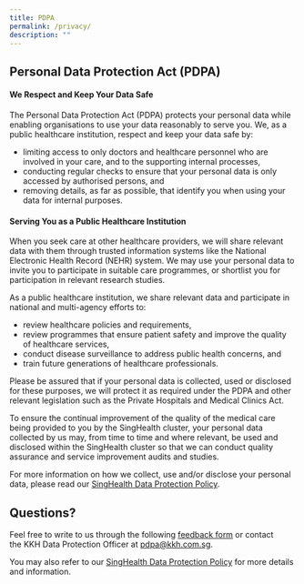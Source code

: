 ```yaml
---
title: PDPA
permalink: /privacy/
description: ""
---
```

## Personal Data Protection Act (PDPA)

#### We Respect and Keep Your Data Safe

The Personal Data Protection Act (PDPA) protects your personal data while enabling organisations to use your data reasonably to serve you. We, as a public healthcare institution, respect and keep your data safe by:

* limiting access to only doctors and healthcare personnel who are involved in your care, and to the supporting internal processes,
* conducting regular checks to ensure that your personal data is only accessed by authorised persons, and
* removing details, as far as possible, that identify you when using your data for internal purposes.

#### Serving You as a Public Healthcare Institution


When you seek care at other healthcare providers, we will share relevant data with them through trusted information systems like the National Electronic Health Record (NEHR) system. We may use your personal data to invite you to participate in suitable care programmes, or shortlist you for participation in relevant research studies.

As a public healthcare institution, we share relevant data and participate in national and multi-agency efforts to:

*   review healthcare policies and requirements,
*   review programmes that ensure patient safety and improve the quality of healthcare services,
*   conduct disease surveillance to address public health concerns, and
*   train future generations of healthcare professionals.

Please be assured that if your personal data is collected, used or disclosed for these purposes, we will protect it as required under the PDPA and other relevant legislation such as the Private Hospitals and Medical Clinics Act.

To ensure the continual improvement of the quality of the medical care being provided to you by the SingHealth cluster, your personal data collected by us may, from time to time and where relevant, be used and disclosed within the SingHealth cluster so that we can conduct quality assurance and service improvement audits and studies.

For more information on how we collect, use and/or disclose your personal data, please read our [SingHealth Data Protection Policy](https://www.kkh.com.sg/about-kkh/corporate-profile/Documents/20190731%20SingHealth%20Grp%20Data%20Protection%20Policy%20Version%2011.pdf).

Questions?
----------

Feel free to write to us through the following [feedback form](https://www.kkh.com.sg/Pages/feedback.aspx) or contact the KKH Data Protection Officer at [pdpa@kkh.com.sg](mailto:pdpa@kkh.com.sg).

You may also refer to our [SingHealth Data Protection Policy](https://www.kkh.com.sg/about-kkh/corporate-profile/Documents/20190731%20SingHealth%20Grp%20Data%20Protection%20Policy%20Version%2011.pdf) for more details and information.
